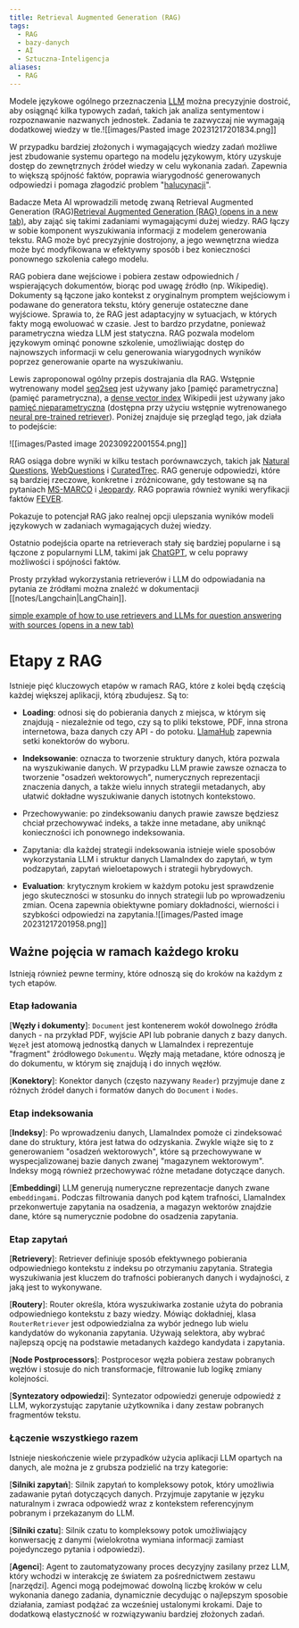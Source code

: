 ```yaml
---
title: Retrieval Augmented Generation (RAG)
tags:
  - RAG
  - bazy-danych
  - AI
  - Sztuczna-Inteligencja
aliases:
  - RAG
---
```

Modele językowe ogólnego przeznaczenia [LLM](LLM) można precyzyjnie dostroić, aby osiągnąć kilka typowych zadań, takich jak analiza sentymentow i rozpoznawanie nazwanych jednostek. Zadania te zazwyczaj nie wymagają dodatkowej wiedzy w tle.![[images/Pasted image 20231217201834.png]]

W przypadku bardziej złożonych i wymagających wiedzy zadań możliwe jest zbudowanie systemu opartego na modelu językowym, który uzyskuje dostęp do zewnętrznych źródeł wiedzy w celu wykonania zadań. Zapewnia to większą spójność faktów, poprawia wiarygodność generowanych odpowiedzi i pomaga złagodzić problem "[halucynacji](Halucynacje)".

Badacze Meta AI wprowadzili metodę zwaną Retrieval Augmented Generation (RAG)[Retrieval Augmented Generation (RAG) (opens in a new tab)](https://ai.facebook.com/blog/retrieval-augmented-generation-streamlining-the-creation-of-intelligent-natural-language-processing-models/), aby zająć się takimi zadaniami wymagającymi dużej wiedzy. RAG łączy w sobie komponent wyszukiwania informacji z modelem generowania tekstu. RAG może być precyzyjnie dostrojony, a jego wewnętrzna wiedza może być modyfikowana w efektywny sposób i bez konieczności ponownego szkolenia całego modelu.

RAG pobiera dane wejściowe i pobiera zestaw odpowiednich / wspierających dokumentów, biorąc pod uwagę źródło (np. Wikipedię). Dokumenty są łączone jako kontekst z oryginalnym promptem wejściowym i podawane do generatora tekstu, który generuje ostateczne dane wyjściowe. Sprawia to, że RAG jest adaptacyjny w sytuacjach, w których fakty mogą ewoluować w czasie. Jest to bardzo przydatne, ponieważ parametryczna wiedza LLM jest statyczna. RAG pozwala modelom językowym ominąć ponowne szkolenie, umożliwiając dostęp do najnowszych informacji w celu generowania wiarygodnych wyników poprzez generowanie oparte na wyszukiwaniu.

Lewis zaproponowal ogólny przepis dostrajania dla RAG. Wstępnie wytrenowany model [seq2seq](seq2seq) jest używany jako [pamięć parametryczna](pamięć parametryczna), a [dense vector index](dense%20vector%20index) Wikipedii jest używany jako [pamięć nieparametryczna](pamięć%20nieparametryczna) (dostępna przy użyciu wstępnie wytrenowanego [neural pre-trained retriever](neural%20pre-trained%20retriever)). Poniżej znajduje się przegląd tego, jak działa to podejście:

![[images/Pasted image 20230922001554.png]]

RAG osiąga dobre wyniki w kilku testach porównawczych, takich jak [Natural Questions](Natural%20Questions), [WebQuestions](WebQuestions) i [CuratedTrec](CuratedTrec). RAG generuje odpowiedzi, które są bardziej rzeczowe, konkretne i zróżnicowane, gdy testowane są na pytaniach [MS-MARCO](MS-MARCO) i [Jeopardy](Jeopardy). RAG poprawia również wyniki weryfikacji faktów [FEVER](FEVER).

Pokazuje to potencjał RAG jako realnej opcji ulepszania wyników modeli językowych w zadaniach wymagających dużej wiedzy.

Ostatnio podejścia oparte na retrieverach stały się bardziej popularne i są łączone z popularnymi LLM, takimi jak [ChatGPT](ChatGPT), w celu poprawy możliwości i spójności faktów.

Prosty przykład wykorzystania retrieverów i LLM do odpowiadania na pytania ze źródłami można znaleźć w dokumentacji [[notes/Langchain|LangChain]].

[simple example of how to use retrievers and LLMs for question answering with sources (opens in a new tab)](https://python.langchain.com/docs/use_cases/question_answering/how_to/vector_db_qa)

# Etapy z RAG

Istnieje pięć kluczowych etapów w ramach RAG, które z kolei będą częścią każdej większej aplikacji, którą zbudujesz. Są to:

- **Loading**: odnosi się do pobierania danych z miejsca, w którym się znajdują - niezależnie od tego, czy są to pliki tekstowe, PDF, inna strona internetowa, baza danych czy API - do potoku. [LlamaHub](https://llamahub.ai/) zapewnia setki konektorów do wyboru.
    
- **Indeksowanie**: oznacza to tworzenie struktury danych, która pozwala na wyszukiwanie danych. W przypadku LLM prawie zawsze oznacza to tworzenie "osadzeń wektorowych", numerycznych reprezentacji znaczenia danych, a także wielu innych strategii metadanych, aby ułatwić dokładne wyszukiwanie danych istotnych kontekstowo.
    
- Przechowywanie: po zindeksowaniu danych prawie zawsze będziesz chciał przechowywać indeks, a także inne metadane, aby uniknąć konieczności ich ponownego indeksowania.
    
- Zapytania: dla każdej strategii indeksowania istnieje wiele sposobów wykorzystania LLM i struktur danych LlamaIndex do zapytań, w tym podzapytań, zapytań wieloetapowych i strategii hybrydowych.
    
- **Evaluation**: krytycznym krokiem w każdym potoku jest sprawdzenie jego skuteczności w stosunku do innych strategii lub po wprowadzeniu zmian. Ocena zapewnia obiektywne pomiary dokładności, wierności i szybkości odpowiedzi na zapytania.![[images/Pasted image 20231217201958.png]]

## Ważne pojęcia w ramach każdego kroku

Istnieją również pewne terminy, które odnoszą się do kroków na każdym z tych etapów.

### Etap ładowania

[**Węzły i dokumenty**]: `Document` jest kontenerem wokół dowolnego źródła danych - na przykład PDF, wyjście API lub pobranie danych z bazy danych. `Węzeł` jest atomową jednostką danych w LlamaIndex i reprezentuje "fragment" źródłowego `Dokumentu`. Węzły mają metadane, które odnoszą je do dokumentu, w którym się znajdują i do innych węzłów.

[**Konektory**]: Konektor danych (często nazywany `Reader`) przyjmuje dane z różnych źródeł danych i formatów danych do `Document` i `Nodes`.

### Etap indeksowania

[**Indeksy**]: Po wprowadzeniu danych, LlamaIndex pomoże ci zindeksować dane do struktury, która jest łatwa do odzyskania. Zwykle wiąże się to z generowaniem "osadzeń wektorowych", które są przechowywane w wyspecjalizowanej bazie danych zwanej "magazynem wektorowym". Indeksy mogą również przechowywać różne metadane dotyczące danych.

[**Embeddingi**] LLM generują numeryczne reprezentacje danych zwane `embeddingami`. Podczas filtrowania danych pod kątem trafności, LlamaIndex przekonwertuje zapytania na osadzenia, a magazyn wektorów znajdzie dane, które są numerycznie podobne do osadzenia zapytania.

### Etap zapytań

[**Retrievery**]: Retriever definiuje sposób efektywnego pobierania odpowiedniego kontekstu z indeksu po otrzymaniu zapytania. Strategia wyszukiwania jest kluczem do trafności pobieranych danych i wydajności, z jaką jest to wykonywane.

[**Routery**]: Router określa, która wyszukiwarka zostanie użyta do pobrania odpowiedniego kontekstu z bazy wiedzy. Mówiąc dokładniej, klasa `RouterRetriever` jest odpowiedzialna za wybór jednego lub wielu kandydatów do wykonania zapytania. Używają selektora, aby wybrać najlepszą opcję na podstawie metadanych każdego kandydata i zapytania.

[**Node Postprocessors**]: Postprocesor węzła pobiera zestaw pobranych węzłów i stosuje do nich transformacje, filtrowanie lub logikę zmiany kolejności.

[**Syntezatory odpowiedzi**]: Syntezator odpowiedzi generuje odpowiedź z LLM, wykorzystując zapytanie użytkownika i dany zestaw pobranych fragmentów tekstu.

### Łączenie wszystkiego razem

Istnieje nieskończenie wiele przypadków użycia aplikacji LLM opartych na danych, ale można je z grubsza podzielić na trzy kategorie:

[**Silniki zapytań**]: Silnik zapytań to kompleksowy potok, który umożliwia zadawanie pytań dotyczących danych. Przyjmuje zapytanie w języku naturalnym i zwraca odpowiedź wraz z kontekstem referencyjnym pobranym i przekazanym do LLM.

[**Silniki czatu**]: Silnik czatu to kompleksowy potok umożliwiający konwersację z danymi (wielokrotna wymiana informacji zamiast pojedynczego pytania i odpowiedzi).

[**Agenci**]: Agent to zautomatyzowany proces decyzyjny zasilany przez LLM, który wchodzi w interakcję ze światem za pośrednictwem zestawu [narzędzi]. Agenci mogą podejmować dowolną liczbę kroków w celu wykonania danego zadania, dynamicznie decydując o najlepszym sposobie działania, zamiast podążać za wcześniej ustalonymi krokami. Daje to dodatkową elastyczność w rozwiązywaniu bardziej złożonych zadań.